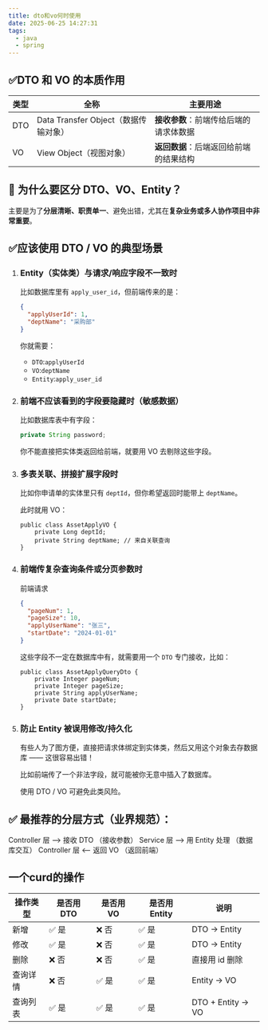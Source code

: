 ```yaml
---
title: dto和vo何时使用
date: 2025-06-25 14:27:31
tags:
  - java
  - spring
---
```


## ✅DTO 和 VO 的本质作用

| 类型 | 全称                                 | 主要用途                               |
| ---- | ------------------------------------ | -------------------------------------- |
| DTO  | Data Transfer Object（数据传输对象） | **接收参数**：前端传给后端的请求体数据 |
| VO   | View Object（视图对象）              | **返回数据**：后端返回给前端的结果结构 |

## 🧠 为什么要区分 DTO、VO、Entity？

主要是为了**分层清晰、职责单一**、避免出错，尤其在**复杂业务或多人协作项目中非常重要**。



## ✅应该使用 DTO / VO 的典型场景

1. ### **Entity（实体类）与请求/响应字段不一致时**

   比如数据库里有 `apply_user_id`，但前端传来的是：

   ```json
   {
     "applyUserId": 1,
     "deptName": "采购部"
   }
   ```

   你就需要：

   - `DTO`:`applyUserId`
   - `VO`:`deptName`
   - `Entity`:`apply_user_id`

2. ### 前端不应该看到的字段要隐藏时（敏感数据）

   比如数据库表中有字段：

   ```java
   private String password;
   ```

   你不能直接把实体类返回给前端，就要用 VO 去剔除这些字段。

3. ### 多表关联、拼接扩展字段时

   比如你申请单的实体里只有 `deptId`，但你希望返回时能带上 `deptName`。

   此时就用 VO：

   ```
   public class AssetApplyVO {
       private Long deptId;
       private String deptName; // 来自关联查询
   }
   ```

   

4. ### 前端传复杂查询条件或分页参数时

   前端请求

   ```json
   {
     "pageNum": 1,
     "pageSize": 10,
     "applyUserName": "张三",
     "startDate": "2024-01-01"
   }
   ```

   这些字段不一定在数据库中有，就需要用一个 `DTO` 专门接收，比如：

   ```
   public class AssetApplyQueryDto {
       private Integer pageNum;
       private Integer pageSize;
       private String applyUserName;
       private Date startDate;
   }
   ```

   

5. ### 防止 Entity 被误用修改/持久化

   有些人为了图方便，直接把请求体绑定到实体类，然后又用这个对象去存数据库 —— 这很容易出错！

   比如前端传了一个非法字段，就可能被你无意中插入了数据库。

   使用 DTO / VO 可避免此类风险。

## ✅ 最推荐的分层方式（业界规范）：

Controller 层    --> 接收 DTO         （接收参数）
Service 层       --> 用 Entity 处理    （数据库交互）
Controller 层    <-- 返回 VO         （返回前端）



## 一个curd的操作

| 操作类型 | 是否用 DTO | 是否用 VO | 是否用 Entity | 说明              |
| -------- | ---------- | --------- | ------------- | ----------------- |
| 新增     | ✅ 是       | ❌ 否      | ✅ 是          | DTO → Entity      |
| 修改     | ✅ 是       | ❌ 否      | ✅ 是          | DTO → Entity      |
| 删除     | ❌ 否       | ❌ 否      | ✅ 是          | 直接用 id 删除    |
| 查询详情 | ❌ 否       | ✅ 是      | ✅ 是          | Entity → VO       |
| 查询列表 | ✅ 是       | ✅ 是      | ✅ 是          | DTO + Entity → VO |

